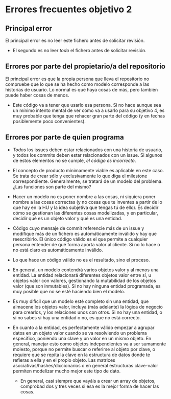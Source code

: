 # Errores frecuentes objetivo 2

## Principal error

El principal error es no leer este fichero antes de solicitar revisión.

- El segundo es no leer *todo* el fichero antes de solicitar revisión.

## Errores por parte del propietario/a del repositorio

El principal error es que la propia persona que lleva el repositorio no
  compruebe que lo que se ha hecho como modelo corresponde a las historias de
  usuario. Lo normal es que haya cosas de más, pero también puede haber cosas de
  menos.

- Este código va a tener que usarlo esa persona. Si no hace aunque sea un mínimo
  intento mental de ver cómo va a usarlo para su objetivo 4, es muy probable que
  tenga que rehacer gran parte del código (y en fechas posiblemente poco
  convenientes).

## Errores por parte de quien programa

- *Todos* los issues deben estar relacionados con una historia de
   usuario, y todos los commits deben estar relacionados con un
   issue. Si algunos de estos elementos no se cumple, *el código es
   incorrecto*.

- El concepto de producto mínimamente viable es aplicable en este caso. Se trata
  de crear sólo y exclusivamente lo que diga el milestone
  correspondiente. Generalmente, se tratará de un modelo del problema. ¿Las
  funciones son parte del mismo?

- Hacer un modelo no es poner nombre a las cosas, ni siquiera poner nombre a las
  cosas correctas (y no cosas que te inventes a partir de lo que hay en la HU y
  la idea subjetiva que tengas tú de ello). Es decidir cómo se gestionan las
  diferentes cosas modelizadas, y en particular, decidir qué es un objeto valor
  y qué es una entidad.

- Código cuyo mensaje de commit referencie más de un issue y modifique más de un
  fichero es automáticamente inválido y hay que reescribirlo. El único código
  válido es el que permite a cualquier persona entender de qué forma aporta
  valor al cliente. Si no lo hace o no está claro es automáticamente inválido.

- Lo que hace un código válido no es el resultado, sino el proceso.

- En general, un modelo contendrá varios objetos valor y al menos una
  entidad. La entidad relacionará diferentes objetos valor entre sí, u objetos
  valor con valores, gestionando la mutabilidad de los objetos valor (que son
  inmutables). Si no hay ninguna entidad programada, es muy posible que no se
  esté haciendo bien el modelo.

- Es muy difícil que un modelo esté completo sin una entidad, que almacene los
  objetos valor, incluya (más adelante) la lógica de negocio para crearlos, y
  los relaciones unos con otros. Si no hay una entidad, o si no sabes si hay una
  entidad o no, es que no está correcto.

- En cuanto a la entidad, es perfectamente válido empezar a agrupar datos en un
  objeto valor cuando se va resolviendo un problema específico, poniendo una
  clave y un valor en un mismo objeto. En general, manejar esto como objetos
  independientes va a ser sumamente molesto, porque no permite buscar o
  referirse al objeto por clave, o requiere que se repita la clave en la
  estructura de datos donde te refieras a ella y en el propio objeto. Las
  matrices asociativas/hashes/diccionarios o en general estructuras clave-valor
  permiten modelizar mucho mejor este tipo de dato.
  - En general, casi siempre que vayáis a crear un array de objetos, comprobad
    dos y tres veces si esa es la mejor forma de hacer las cosas.
